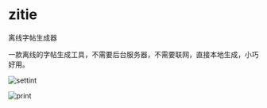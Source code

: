 # zitie
离线字帖生成器

一款离线的字帖生成工具，不需要后台服务器，不需要联网，直接本地生成，小巧好用。

![settint](./doc/capture1.png)

![print](./doc/capture2.png)